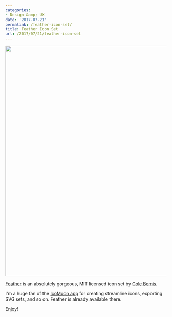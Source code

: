 ```yaml
---
categories:
- Design &amp; UX
date: '2017-07-21'
permalink: /feather-icon-set/
title: Feather Icon Set
url: /2017/07/21/feather-icon-set
---
```


<a href="https://feather.netlify.com/"><img src="https://gomakethings.com/wp-content/uploads/2017/07/feather-icons.png" alt="" width="1200" height="718" class="aligncenter size-full wp-image-13951"></a>

<a href="https://feather.netlify.com/">Feather</a> is an absolutely gorgeous, MIT licensed icon set by <a href="http://colebemis.com/">Cole Bemis</a>.

I'm a huge fan of the <a href="https://icomoon.io/">IcoMoon app</a> for creating streamline icons, exporting SVG sets, and so on. Feather is already available there.

Enjoy!